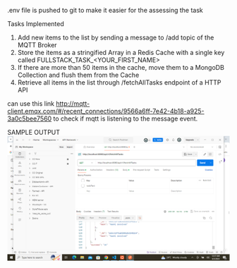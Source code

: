 .env file is pushed to git to make it easier for the  assessing the task 

Tasks Implemented
1. Add new items to the list by sending a message to /add topic of the
MQTT Broker
2. Store the items as a stringified Array in a Redis Cache with a single key
called FULLSTACK_TASK_<YOUR_FIRST_NAME>
3. If there are more than 50 items in the cache, move them to a MongoDB
Collection and flush them from the Cache
4. Retrieve all items in the list through /fetchAllTasks endpoint of a HTTP
API

can use this link http://mqtt-client.emqx.com/#/recent_connections/9566a6ff-7e42-4b18-a925-3a0c5bee7560
to check if mqtt is listening to the message event. 

SAMPLE OUTPUT
![alt text](image.png)